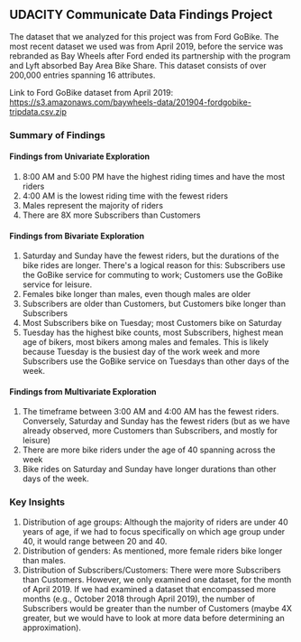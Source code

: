 <H2>UDACITY Communicate Data Findings Project</H2>

The dataset that we analyzed for this project was from Ford GoBike.  The most recent dataset we used was from April 2019, before the service was rebranded as Bay Wheels after Ford ended its partnership with the program and Lyft absorbed Bay Area Bike Share.  This dataset consists of over 200,000 entries spanning 16 attributes.

Link to Ford GoBike dataset from April 2019: https://s3.amazonaws.com/baywheels-data/201904-fordgobike-tripdata.csv.zip
 
<h3>Summary of Findings</h3>

<h4>Findings from Univariate Exploration</H4>

1.  8:00 AM and 5:00 PM have the highest riding times and have the most riders
2.  4:00 AM is the lowest riding time with the fewest riders
3.  Males represent the majority of riders
4.  There are 8X more Subscribers than Customers

<h4>Findings from Bivariate Exploration</H4>

1.  Saturday and Sunday have the fewest riders, but the durations of the bike rides are longer.  There's a logical reason for this:  Subscribers use the GoBike service for commuting to work; Customers use the GoBike service for leisure.
2.  Females bike longer than males, even though males are older
3.  Subscribers are older than Customers, but Customers bike longer than Subscribers
4.  Most Subscribers bike on Tuesday; most Customers bike on Saturday
5.  Tuesday has the highest bike counts, most Subscribers, highest mean age of bikers, most bikers among males and females.  This is likely because Tuesday is the busiest day of the work week and more Subscribers use the GoBike service on Tuesdays than other days of the week.

<h4>Findings from Multivariate Exploration</H4>

1.  The timeframe between 3:00 AM and 4:00 AM has the fewest riders. Conversely, Saturday and Sunday has the fewest riders (but as we have already observed, more Customers than Subscribers, and mostly for leisure)
2.  There are more bike riders under the age of 40 spanning across the week
3.  Bike rides on Saturday and Sunday have longer durations than other days of the week.

<h3>Key Insights</H3>

1.  Distribution of age groups:  Although the majority of riders are under 40 years of age, if we had to focus specifically on which age group under 40, it would range between 20 and 40.
2.  Distribution of genders:  As mentioned, more female riders bike longer than males.
3.  Distribution of Subscribers/Customers:  There were more Subscribers than Customers.  However, we only examined one dataset, for the month of April 2019.  If we had examined a dataset that encompassed more months (e.g., October 2018 through April 2019), the number of Subscribers would be greater than the number of Customers (maybe 4X greater, but we would have to look at more data before determining an approximation).
